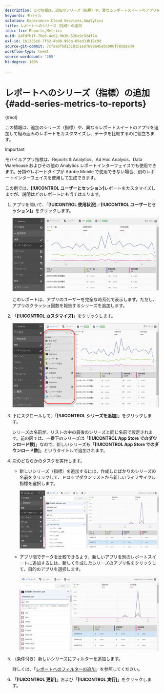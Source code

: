 ```yaml
---
description: この情報は、追加のシリーズ（指標）や、異なるレポートスイートのアプリを追加して組み込みのレポートをカスタマイズし、データを比較するのに役立ちます。
keywords: モバイル
solution: Experience Cloud Services,Analytics
title: レポートへのシリーズ（指標）の追加
topic-fix: Reports,Metrics
uuid: 84fdfb1f-70e6-4c02-9b3b-526e9c924f74
exl-id: 1b1356c6-7f62-4b88-996a-09ed33b19c9d
source-git-commit: 7cfaa5f6d1318151e87698a45eb6006f7850aad4
workflow-type: tm+mt
source-wordcount: '285'
ht-degree: 100%

---
```


# レポートへのシリーズ（指標）の追加 {#add-series-metrics-to-reports}

{#eol}

この情報は、追加のシリーズ（指標）や、異なるレポートスイートのアプリを追加して組み込みのレポートをカスタマイズし、データを比較するのに役立ちます。

>[!IMPORTANT]
>
>モバイルアプリ指標は、Reports &amp; Analytics、Ad Hoc Analysis、Data Warehouse およびその他の Analytics レポートインターフェイスでも使用できます。分類やレポートタイプが Adobe Mobile で使用できない場合、別のレポートインターフェイスを使用して生成できます。

この例では、**[!UICONTROL ユーザーとセッション]**&#x200B;レポートをカスタマイズしますが、説明はどのレポートにも当てはまります。

1. アプリを開いて、「**[!UICONTROL 使用状況]**／**[!UICONTROL ユーザーとセッション]**」をクリックします。

   ![手順の結果](assets/customize1.png)

   このレポートは、アプリのユーザーを完全な時系列で表示します。ただし、アプリのクラッシュ回数を報告するシリーズを追加します。

1. 「**[!UICONTROL カスタマイズ]**」をクリックします。

   ![手順の結果](assets/customize2.png)

1. 下にスクロールして、「**[!UICONTROL シリーズを追加]**」をクリックします。

   シリーズの名前が、リストの中の最後のシリーズと同じ名前で設定されます。前の図では、一番下のシリーズは「**[!UICONTROL App Store でのダウンロード数]**」なので、新しいシリーズも「**[!UICONTROL App Store でのダウンロード数]**」というタイトルで追加されます。

1. 次のどちらかのタスクを実行します。

   * 新しいシリーズ（指標）を追加するには、作成したばかりのシリーズの名前をクリックして、ドロップダウンリストから新しいライフサイクル指標を選択します。

      ![手順の結果](assets/add_series.png)

   * アプリ間でデータを比較できるよう、新しいアプリを別のレポートスイートに追加するには、新しく作成したシリーズのアプリ名をクリックして、目的のアプリを選択します。

      ![](assets/add_series_app.png)

1. （条件付き）新しいシリーズにフィルターを追加します。

   詳しくは、「[レポートへのフィルターの追加](/help/using/usage/reports-customize/t-reports-customize.md)」を参照してください。
1. 「**[!UICONTROL 更新]**」および「**[!UICONTROL 実行]**」をクリックします。
